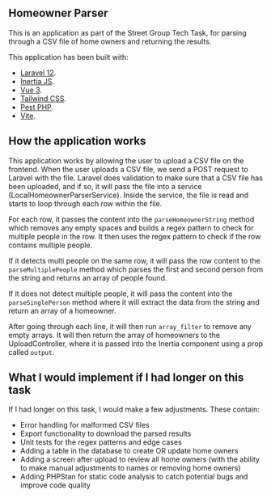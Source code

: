 ## Homeowner Parser

This is an application as part of the Street Group Tech Task, for parsing through a CSV file of home owners and returning the results.

This application has been built with:
- [Laravel 12](https://laravel.com/docs/12.x).
- [Inertia JS](https://inertiajs.com/).
- [Vue 3](https://vuejs.org/).
- [Tailwind CSS](https://tailwindcss.com/).
- [Pest PHP](https://pestphp.com/).
- [Vite](https://vite.dev/).

## How the application works
This application works by allowing the user to upload a CSV file on the frontend. When the user uploads a CSV file, we send a POST request to Laravel with the file. Laravel does validation to make sure that a CSV file has been uploaded, and if so, it will pass the file into a service (LocalHomeownerParserService). Inside the service, the file is read and starts to loop through each row within the file.

For each row, it passes the content into the `parseHomeownerString` method which removes any empty spaces and builds a regex pattern to check for multiple people in the row. It then uses the regex pattern to check if the row contains multiple people.

If it detects multi people on the same row, it will pass the row content to the `parseMultiplePeople` method which parses the first and second person from the string and returns an array of people found.

If it does not detect multiple people, it will pass the content into the `parseSinglePerson` method where it will extract the data from the string and return an array of a homeowner.

After going through each line, it will then run `array_filter` to remove any empty arrays. It will then return the array of homeowners to the UploadController, where it is passed into the Inertia component using a prop called `output`.

## What I would implement if I had longer on this task

If I had longer on this task, I would make a few adjustments. These contain:
- Error handling for malformed CSV files
- Export functionality to download the parsed results
- Unit tests for the regex patterns and edge cases
- Adding a table in the database to create OR update home owners
- Adding a screen after upload to review all home owners (with the ability to make manual adjustments to names or removing home owners)
- Adding PHPStan for static code analysis to catch potential bugs and improve code quality